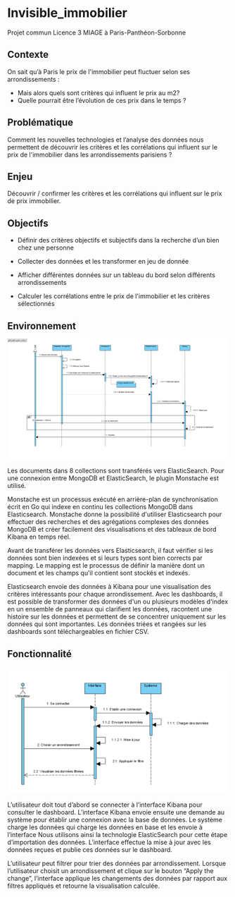 # Invisible_immobilier
Projet commun Licence 3 MIAGE à Paris-Panthéon-Sorbonne


## Contexte

On sait qu’à Paris le prix de l'immobilier peut fluctuer selon ses arrondissements :

* Mais alors quels sont critères qui influent le prix au m2?
* Quelle pourrait être l’évolution de ces prix dans le temps ?

## Problématique

Comment les nouvelles technologies et l’analyse des données nous permettent de découvrir les critères et les corrélations qui influent sur le prix de l'immobilier dans les arrondissements parisiens ?


## Enjeu

Découvrir / confirmer les critères et les corrélations qui influent sur le prix de prix immobilier. 

## Objectifs

* Définir des critères objectifs et subjectifs dans la recherche d’un bien chez une personne

* Collecter des données et les transformer en jeu de donnée 

* Afficher différentes données sur un tableau du bord selon différents arrondissements

* Calculer les corrélations entre le prix de l'immobilier et les critères sélectionnés


## Environnement

![image](modelisation/diagramme_sequence_environnement.PNG)

Les documents dans 8 collections sont transférés vers ElasticSearch. Pour une connexion entre MongoDB et ElasticSearch, le plugin Monstache est utilisé. 

Monstache est un processus exécuté en arrière-plan de synchronisation écrit en Go qui indexe en continu les collections MongoDB dans Elasticsearch. Monstache donne la possibilité d'utiliser Elasticsearch pour effectuer des recherches et des agrégations complexes des données MongoDB et créer facilement des visualisations et des tableaux de bord Kibana en temps réel. 


Avant de transférer les données vers Elasticsearch, il faut vérifier si les données sont bien indexées et si leurs types sont bien corrects par mapping. Le mapping est le processus de définir la manière dont un document et les champs qu'il contient sont stockés et indexés.

Elasticsearch envoie des données à Kibana pour une visualisation des critères intéressants pour chaque arrondissement. Avec les dashboards, il est possible de transformer des données d'un ou plusieurs modèles d'index en un ensemble de panneaux qui clarifient les données, racontent une histoire sur les données et permettent de se concentrer uniquement sur les données qui sont importantes. Les données triées et rangées sur les dashboards sont téléchargeables en fichier CSV.


## Fonctionnalité

![image](modelisation/diagramme_sequence_utilisateur.PNG)

L’utilisateur doit tout d’abord se connecter à l’interface Kibana pour consulter le dashboard. L’interface Kibana envoie ensuite une demande au système pour établir une connexion avec la base de données. Le système charge les données qui charge les données en base et les envoie à l’interface Nous utilisons ainsi la technologie ElasticSearch pour cette étape d’importation des données. L’interface effectue la mise à jour avec les données reçues et publie ces données sur le dashboard.
 
L’utilisateur peut filtrer pour trier des données par arrondissement. Lorsque l’utilisateur choisit un arrondissement et clique sur le bouton “Apply the change”, l’interface applique les changements des données par rapport aux filtres appliqués et retourne la visualisation calculée.
